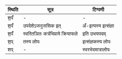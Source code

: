| स्थिति | सूत्र | टिप्पणी |
| ----- | ------- | ------ |
| श॒पँ॑ | - | - |
| श॒पँ॑ | उपदेशेऽजनुनासिक इत् | अँ-इत्यस्य इत्संज्ञा |
| श॒पँ॑ | स्वरितञितः कर्त्रभिप्राये क्रियाफले | इति उभयपदम् |
| श॒प् | तस्य लोपः | इत्संज्ञकस्य लोपः |
| शप् | - | स्वरभेदमात्रालोपः |
